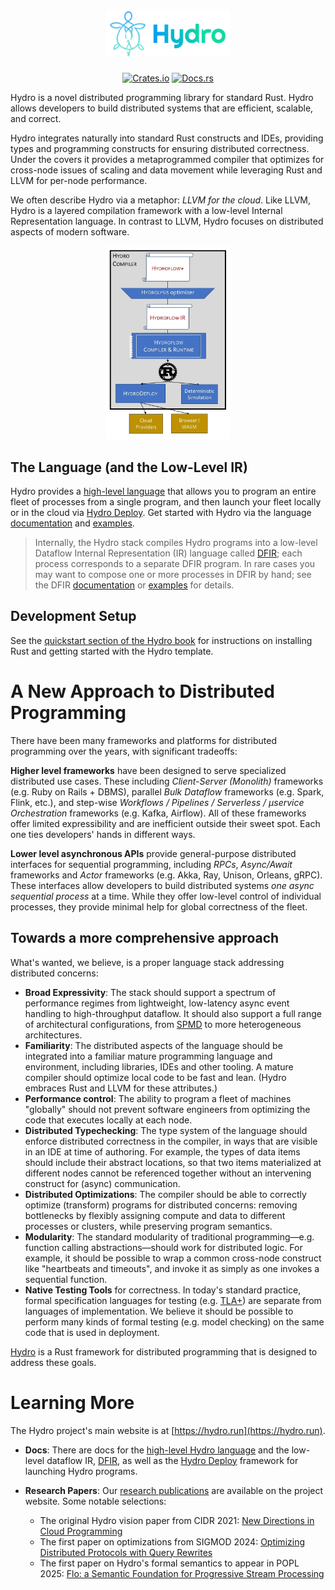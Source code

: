 <h1 align="center">
    <img src="https://raw.githubusercontent.com/hydro-project/hydro/main/docs/static/img/hydro-logo.svg" width="200" alt='"hf"'>
</h1>
<p align="center">
    <a href="https://crates.io/crates/hydroflow"><img src="https://img.shields.io/crates/v/hydroflow?style=flat-square&logo=rust" alt="Crates.io"></a>
    <a href="https://docs.rs/hydroflow/"><img src="https://img.shields.io/badge/docs.rs-Hydroflow-blue?style=flat-square&logo=read-the-docs&logoColor=white" alt="Docs.rs"></a>
</p>

Hydro is a novel distributed programming library for standard Rust. Hydro allows developers to build distributed systems that are efficient, scalable, and correct.

Hydro integrates naturally into standard Rust constructs and IDEs, providing types and programming constructs for ensuring distributed correctness. Under the covers it provides a metaprogrammed compiler that optimizes for cross-node issues of scaling and data movement while leveraging Rust and LLVM for per-node performance.

We often describe Hydro via a metaphor: *LLVM for the cloud*. Like LLVM, Hydro is a layered compilation framework with a low-level Internal Representation language. In contrast to LLVM, Hydro focuses on distributed aspects of modern software.

<div align="center">
  <img src="docs/static/img/hydro-stack.png" alt="Image description" width="200">
</div>


## The Language (and the Low-Level IR)
Hydro provides a [high-level language](https://hydro.run/docs/hydro) that allows you to program an entire fleet of processes from a single program, and then launch your fleet locally or in the cloud via [Hydro Deploy](https://hydro.run/docs/deploy). Get started with Hydro via the language [documentation](https://hydro.run/docs/hydro) and [examples](https://github.com/hydro-project/hydro/tree/main/hydro_test/examples).

> Internally, the Hydro stack compiles Hydro programs into a low-level Dataflow Internal Representation (IR) language called [DFIR](https://hydro.run/docs/dfir); each process corresponds to a separate DFIR program. In rare cases you may want to compose one or more processes in DFIR by hand; see the DFIR [documentation](https://hydro.run/docs/dfir) or [examples](https://github.com/hydro-project/hydro/tree/main/dfir_rs/examples) for details.

## Development Setup

See the [quickstart section of the Hydro book](https://hydro.run/docs/hydro/quickstart/) for instructions on installing Rust and getting started with the Hydro template.

# A New Approach to Distributed Programming
There have been many frameworks and platforms for distributed programming over the years, with significant tradeoffs:

**Higher level frameworks** have been designed to serve specialized distributed use cases. These including *Client-Server (Monolith)* frameworks  (e.g. Ruby on Rails + DBMS), parallel *Bulk Dataflow* frameworks (e.g. Spark, Flink, etc.), and step-wise *Workflows / Pipelines / Serverless / μservice Orchestration* frameworks (e.g. Kafka, Airflow). All of these frameworks offer limited expressibility and are inefficient outside their sweet spot. Each one ties developers' hands in different ways.

**Lower level asynchronous APIs** provide general-purpose distributed interfaces for sequential programming, including
    *RPCs*, *Async/Await* frameworks and *Actor* frameworks (e.g. Akka, Ray, Unison, Orleans, gRPC). These interfaces allow developers to build distributed systems *one async sequential process* at a time. While they offer low-level control of individual processes, they provide minimal help for global correctness of the fleet.

## Towards a more comprehensive approach
What's wanted, we believe, is a proper language stack addressing distributed concerns:

- **Broad Expressivity**: The stack should support a spectrum of performance regimes from lightweight, low-latency async event handling to high-throughput dataflow. It should also support a full range of architectural configurations, from [SPMD](https://en.wikipedia.org/wiki/Single_program,_multiple_data) to more heterogeneous architectures.
- **Familiarity**: The distributed aspects of the language should be integrated into a familiar mature programming language and environment, including libraries, IDEs and other tooling. A mature compiler should optimize local code to be fast and lean. (Hydro embraces Rust and LLVM for these attributes.)
- **Performance control**: The ability to program a fleet of machines "globally" should not prevent software engineers from optimizing the code that executes locally at each node.
- **Distributed Typechecking**: The type system of the language should enforce distributed correctness in the compiler, in ways that are visible in an IDE at time of authoring. For example, the types of data items should include their abstract locations, so that two items materialized at different nodes cannot be referenced together without an intervening construct for (async) communication.
- **Distributed Optimizations**: The compiler should be able to correctly optimize (transform) programs for distributed concerns: removing bottlenecks by flexibly assigning compute and data to different processes or clusters, while preserving program semantics.
- **Modularity**: The standard modularity of traditional programming—e.g. function calling abstractions—should work for distributed logic. For example, it should be possible to wrap a common cross-node construct like "heartbeats and timeouts", and invoke it as simply as one invokes a sequential function.
- **Native Testing Tools** for correctness. In today's standard practice, formal specification languages for testing (e.g. [TLA+](https://en.wikipedia.org/wiki/TLA%2B)) are separate from languages of implementation. We believe it should be possible to perform many kinds of formal testing (e.g. model checking) on the same code that is used in deployment.

[Hydro](https://hydro.run) is a Rust framework for distributed programming that is designed to address these goals.

# Learning More
The Hydro project's main website is at [https://hydro.run](https://hydro.run).

- **Docs**: There are docs for the [high-level Hydro language](https://hydro.run/docs/hydro/) and the low-level dataflow IR, [DFIR](https://hydro.run/docs/dfir), as well as the [Hydro Deploy](https://hydro.run/docs/deploy) framework for launching Hydro programs.

- **Research Papers**: Our [research publications](https://hydro.run/research) are available on the project website. Some notable selections:
    - The original Hydro vision paper from CIDR 2021: [New Directions in Cloud Programming](https://hydro.run/papers/new-directions.pdf)
    - The first paper on optimizations from SIGMOD 2024: [Optimizing Distributed Protocols with Query Rewrites](https://hydro.run/papers/david-sigmod-2024.pdf)
    - The first paper on Hydro's formal semantics to appear in POPL 2025: [Flo: a Semantic Foundation for Progressive Stream Processing](https://arxiv.org/abs/2411.08274)
